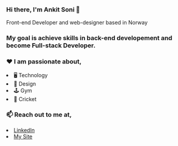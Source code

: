 ### Hi there, I'm Ankit Soni 👋
Front-end Developer and web-designer based in Norway

### My goal is achieve skills in back-end developement and become Full-stack Developer.



### :heart: I am passionate about,
<li> 🖥 Technology</li>
<li> 🎨 Design</li>
<li> 🕹 Gym</li>
<li> 🤩 Cricket</li>

### 📫 Reach out to me at,
<li><a href="https://www.linkedin.com/in/ankit-soni-78177b1a/">LinkedIn</a></li>
<li><a href="https://ankitsoni.netlify.app/">My Site</a></li>


<!--
**aktson/aktson** is a ✨ _special_ ✨ repository because its `README.md` (this file) appears on your GitHub profile.
-->
